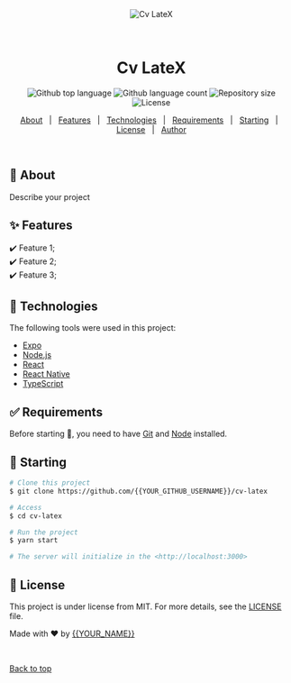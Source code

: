 <div align="center" id="top"> 
  <img src="./.github/app.gif" alt="Cv LateX" />

  &#xa0;

  <!-- <a href="https://cvlatex.netlify.app">Demo</a> -->
</div>

<h1 align="center">Cv LateX</h1>

<p align="center">
  <img alt="Github top language" src="https://img.shields.io/github/languages/top/{{YOUR_GITHUB_USERNAME}}/cv-latex?color=56BEB8">

  <img alt="Github language count" src="https://img.shields.io/github/languages/count/{{YOUR_GITHUB_USERNAME}}/cv-latex?color=56BEB8">

  <img alt="Repository size" src="https://img.shields.io/github/repo-size/{{YOUR_GITHUB_USERNAME}}/cv-latex?color=56BEB8">

  <img alt="License" src="https://img.shields.io/github/license/{{YOUR_GITHUB_USERNAME}}/cv-latex?color=56BEB8">

  <!-- <img alt="Github issues" src="https://img.shields.io/github/issues/{{YOUR_GITHUB_USERNAME}}/cv-latex?color=56BEB8" /> -->

  <!-- <img alt="Github forks" src="https://img.shields.io/github/forks/{{YOUR_GITHUB_USERNAME}}/cv-latex?color=56BEB8" /> -->

  <!-- <img alt="Github stars" src="https://img.shields.io/github/stars/{{YOUR_GITHUB_USERNAME}}/cv-latex?color=56BEB8" /> -->
</p>

<!-- Status -->

<!-- <h4 align="center"> 
	🚧  Cv LateX 🚀 Under construction...  🚧
</h4> 

<hr> -->

<p align="center">
  <a href="#dart-about">About</a> &#xa0; | &#xa0; 
  <a href="#sparkles-features">Features</a> &#xa0; | &#xa0;
  <a href="#rocket-technologies">Technologies</a> &#xa0; | &#xa0;
  <a href="#white_check_mark-requirements">Requirements</a> &#xa0; | &#xa0;
  <a href="#checkered_flag-starting">Starting</a> &#xa0; | &#xa0;
  <a href="#memo-license">License</a> &#xa0; | &#xa0;
  <a href="https://github.com/{{YOUR_GITHUB_USERNAME}}" target="_blank">Author</a>
</p>

<br>

## :dart: About ##

Describe your project

## :sparkles: Features ##

:heavy_check_mark: Feature 1;\
:heavy_check_mark: Feature 2;\
:heavy_check_mark: Feature 3;

## :rocket: Technologies ##

The following tools were used in this project:

- [Expo](https://expo.io/)
- [Node.js](https://nodejs.org/en/)
- [React](https://pt-br.reactjs.org/)
- [React Native](https://reactnative.dev/)
- [TypeScript](https://www.typescriptlang.org/)

## :white_check_mark: Requirements ##

Before starting :checkered_flag:, you need to have [Git](https://git-scm.com) and [Node](https://nodejs.org/en/) installed.

## :checkered_flag: Starting ##

```bash
# Clone this project
$ git clone https://github.com/{{YOUR_GITHUB_USERNAME}}/cv-latex

# Access
$ cd cv-latex

# Run the project
$ yarn start

# The server will initialize in the <http://localhost:3000>
```

## :memo: License ##

This project is under license from MIT. For more details, see the [LICENSE](LICENSE.md) file.


Made with :heart: by <a href="https://github.com/{{YOUR_GITHUB_USERNAME}}" target="_blank">{{YOUR_NAME}}</a>

&#xa0;

<a href="#top">Back to top</a>
